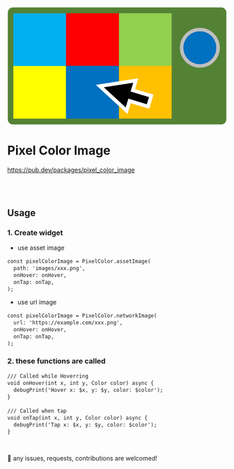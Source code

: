 ![Header](https://github.com/rbdog/pixel_color_image/blob/main/resources/images/pixel-color-image-header.png?raw=true)

# Pixel Color Image

https://pub.dev/packages/pixel_color_image

<br>
<br>

## Usage

### 1. Create widget

- use asset image

```
const pixelColorImage = PixelColor.assetImage(
  path: 'images/xxx.png',
  onHover: onHover,
  onTap: onTap,
);
```

- use url image

```
const pixelColorImage = PixelColor.networkImage(
  url: 'https://example.com/xxx.png',
  onHover: onHover,
  onTap: onTap,
);
```

### 2. these functions are called

```
/// Called while Hoverring
void onHover(int x, int y, Color color) async {
  debugPrint('Hover x: $x, y: $y, color: $color');
}

/// Called when tap
void onTap(int x, int y, Color color) async {
  debugPrint('Tap x: $x, y: $y, color: $color');
}
```

<br>

🎉 any issues, requests, contributions are welcomed!

<br>
